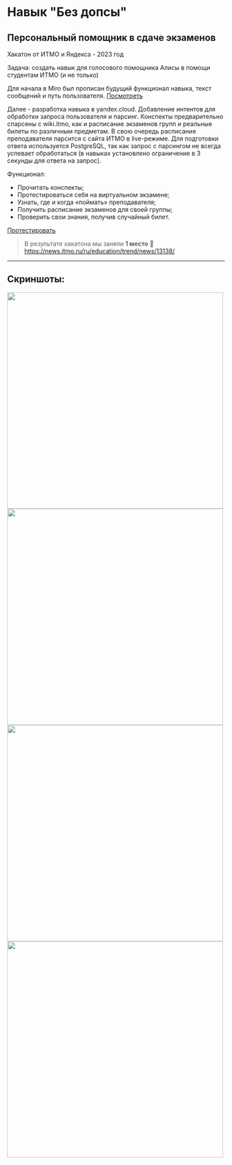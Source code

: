 # Навык "Без допсы"
## Персональный помощник в сдаче экзаменов

Хакатон от ИТМО и Яндекса - 2023 год 

Задача: создать навык для голосового помощника Алисы в помощи студентам ИТМО (и не только)

Для начала в Miro был прописан будущий функционал навыка, текст сообщений и путь пользователя. [Посмотреть](https://miro.com/app/board/uXjVMfiJVXc=/?share_link_id=962279071144)

Далее - разработка навыка в yandex.cloud. Добавление интентов для обработки запроса пользователя и парсинг. Конспекты предварительно спарсены с wiki.itmo, как и расписание экзаменов групп и реальные билеты по различным предметам. В свою очередь расписание преподавателя парсится с сайта ИТМО в live-режиме. Для подготовки ответа используется PostgreSQL, так как запрос с парсингом не всегда успевает обработаться (в навыках установлено ограничение в 3 секунды для ответа на запрос).

Функционал:
 * Прочитать конспекты;
 * Протестироваться себя на виртуальном экзамене;
 * Узнать, где и когда «поймать» преподавателя;
 * Получить расписание экзаменов для своей группы;
 * Проверить свои знания, получив случайный билет.

 [Протестировать](https://dialogs.yandex.ru/store/skills/75cf4f41-bez-dopsy)

> В результате хакатона мы заняли **1 место** 🥳
> https://news.itmo.ru/ru/education/trend/news/13138/

-----------------

## Скриншоты:
<img src="https://github.com/d0ggzi/yandex-alice-skill/assets/43131496/169e8531-6993-4326-82a8-bbccba02a809" height = 500/>
<img src="https://github.com/d0ggzi/yandex-alice-skill/assets/43131496/b1d1a49a-e513-4240-a28d-3ed1cae67a21" height = 500/>
<img src="https://github.com/d0ggzi/yandex-alice-skill/assets/43131496/c41e49f7-2b3f-4ffe-9f67-ba70397d84a2" height = 500/>
<img src="https://github.com/d0ggzi/yandex-alice-skill/assets/43131496/29795952-c913-4905-9a83-865f62cecf75" height = 500/>